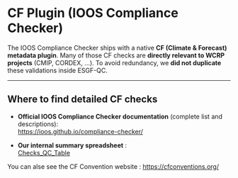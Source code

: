# CF Plugin (IOOS Compliance Checker)

The IOOS Compliance Checker ships with a native **CF (Climate & Forecast) metadata plugin**. Many of those CF checks are **directly relevant to WCRP projects** (CMIP, CORDEX, …). To avoid redundancy, we **did not duplicate** these validations inside ESGF-QC.

---

## Where to find detailed CF checks

- **Official IOOS Compliance Checker documentation** (complete list and descriptions):  
  https://ioos.github.io/compliance-checker/

- **Our internal summary spreadsheet** :  
 [Checks_QC_Table](https://docs.google.com/spreadsheets/d/15LytNx3qE7mvuCpyFYAsGFFKqzmm1MH_BoApoqbmLQk/edit?gid=1838410924#gid=1838410924)

You can alse see the CF Convention website : https://cfconventions.org/
